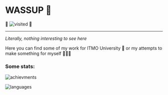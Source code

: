 # **WASSUP** 👋
🐸 ![visited](https://komarev.com/ghpvc/?username=JabaJabila&label=MY+DUDES:&style=flat&color=green) 🐸
____________________________________________

_Literally, nothing interesting to see here_

Here you can find some of my work for ITMO University 🏫 or my attempts to make something for myself 👨🏻‍💻

### Some stats:

![achievments](https://github-profile-trophy.vercel.app/?username=JabaJabila&row=1)

![languages](https://github-readme-stats.vercel.app/api/top-langs/?username=JabaJabila&langs_count=20&exclude_repo=ITMO_Cpp_Labs_2sem)
